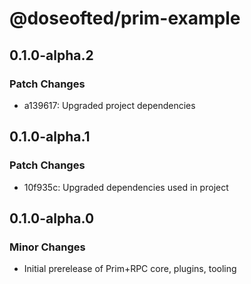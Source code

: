 # @doseofted/prim-example

## 0.1.0-alpha.2

### Patch Changes

- a139617: Upgraded project dependencies

## 0.1.0-alpha.1

### Patch Changes

- 10f935c: Upgraded dependencies used in project

## 0.1.0-alpha.0

### Minor Changes

- Initial prerelease of Prim+RPC core, plugins, tooling
